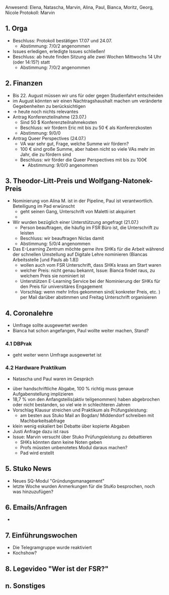 ---
---
Anwesend:  Elena, Natascha, Marvin, Alina, Paul, Bianca, Moritz, Georg,
Nicole
Protokoll: Marvin

## 1. Orga
  * Beschluss: Protokoll bestätigen 17.07 und 24.07.
    * Abstimmung: 7/0/2 angenommen
  * Issues erledigen, erledigte Issues schließen!
  * Beschluss: ab heute finden Sitzung alle zwei Wochen Mittwochs 14 Uhr (oder 14:15?) statt
    * Abstimmung: 7/0/2 angenommen

## 2. Finanzen
  * Bis 22. August müssen wir uns für oder gegen Studienfahrt entscheiden
  * im August könnten wir einen Nachtragshaushalt machen um veränderte
Gegebenheiten zu berücksichtigen
  * -> heute noch nichts relevantes
  * Antrag Konferenzteilnahme (23.07.)
    + Sind 50 $ Konferenzteilnahmekosten
    + Beschluss: wir fördern Eric mit bis zu 50 € als Konferenzkosten 
    * Abstimmung: 9/0/0
  * Antrag Queer Perspectives (24.07.)
    + VA war sehr gut, Frage, welche Summe wir fördern?
    + 100 € sind große Summe, aber haben nicht so viele VAs mehr im Jahr, die zu fördern sind
    * Beschluss: wir förder die Queer Perspectives mit bis zu 100€
      * Abstimmung: 9/0/0 angenommen

## 3. Theodor-Litt-Preis und Wolfgang-Natonek-Preis
  * Nominierung von Alina M. ist in der Pipeline, Paul ist
verantwortlich. Beteiligung im Pad erwünscht
    + geht seinen Gang, Unterschrift von Maletti ist akquiriert
    +
  * Wir wurden bezüglich einer Unterstützung angefragt (21.07.)
    + Person beauftragen, die häufig im FSR Büro ist, die Unterschrift
zu leisten
    + Beschluss: wir beauftragen Niclas damit
    + Abstimmung: 5/0/4 angenommen
  * Das E-Learning Zentrum möchte gerne ihre SHKs für die Arbeit
während der schnellen Umstellung auf Digitale Lehre nominieren (Biancas
Arbeitsstelle [und Pauls ab 1.8])
    + wollen auch vom FSR Unterschrift, dass SHKs krass am Start waren
    + welcher Preis: nicht genau bekannt, Issue: Bianca findet raus, zu
welchem Preis sie nominiert ist
    + Unterstützen E-Learning Service bei der Nominierung der SHKs für
den Preis für universitäres Engagement
    * Vorschlag: wenn mehr Infos gekommen sind( konkreter Preis, etc. )
per Mail darüber abstimmen und Freitag Unterschrift organisieren

## 4. Coronalehre
  * Umfrage sollte ausgewertet werden
  * Bianca hat schon angefangen, Paul wollte weiter machen, Stand?

### 4.1 DBPrak
  * geht weiter wenn Umfrage ausgewertet ist

### 4.2 Hardware Praktikum
  * Natascha und Paul waren im Gespräch
  + über handschriftliche Abgabe, 100 % richtig muss genaue
Aufgabenstellung implizieren
  + 18,7 % von den Anfangsteilis(aktiv teilgenommen) haben abgebrochen
oder nicht bestanden, so viel wie in schlechteren Jahren
  + Vorschlag Klausur streichen und Praktikum als Prüfungsleistung:
    + am besten aus Stuko Mail an Bogdan/ Middendorf schreiben mit
Machbarkeitsabfrage
  + klein wenig eskaliert bei Debatte über kopierte Abgaben
  + Justi Anfrage dazu ist raus
  + Issue: Marvin versucht über Stuko Prüfungsleistung zu debattieren
    + SHKs könnten dann keine Noten geben
    + Profs müssten unbenotetes Modul daraus machen?
    + Pad wird erstellt

## 5. Stuko News
  * Neues SQ-Modul "Gründungsmanagement"
  * letzte Woche wurden Anmerkungen für die StuKo besprochen, noch was
hinzuzufügen?

## 6. Emails/Anfragen
  *

## 7. Einführungswochen
  * Die Telegramgruppe wurde reaktiviert
  * Kochshow?

## 8. Legevideo "Wer ist der FSR?"

## n. Sonstiges 